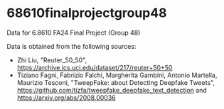 # 68610finalprojectgroup48
Data for 6.8610 FA24 Final Project (Group 48)

Data is obtained from the following sources:
- Zhi Liu, "Reuter_50_50", https://archive.ics.uci.edu/dataset/217/reuter+50+50
- Tiziano Fagni, Fabrizio Falchi, Margherita Gambini, Antonio Martella, Maurizio Tesconi, "TweepFake: about Detecting Deepfake Tweets", https://github.com/tizfa/tweepfake_deepfake_text_detection and https://arxiv.org/abs/2008.00036

